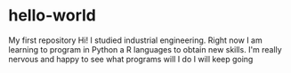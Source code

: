 # hello-world
My first repository
Hi!
I studied industrial engineering. Right now I am learning to program in Python a R languages to obtain new skills.
I'm really nervous and happy to see what programs will I do
I will keep going
